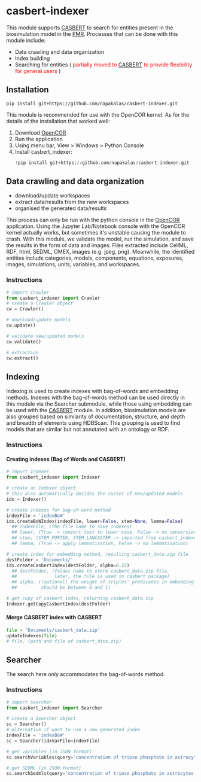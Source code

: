 # casbert-indexer

This module supports [CASBERT](https://github.com/napakalas/casbert.git) to search for entities present in the biosimulation model in the [PMR](https://models.physiomeproject.org/welcome). Processes that can be done with this module include:
- Data crawling and data organization
- Index building
- Searching for entities (<span style="color:red"> partially moved to [CASBERT](https://github.com/napakalas/casbert.git)  to provide flexibility for general users </span>)


## Installation
```
pip install git+https://github.com/napakalas/casbert-indexer.git
```
This module is recommended for use with the OpenCOR kernel. As for the details of the installation that worked well:
1. Download [OpenCOR](https://opencor.ws/)
2. Run the application
3. Using menu bar, View > Windows > Python Console
4. Install casbert_indexer:
    ```python 
    !pip install git+https://github.com/napakalas/casbert-indexer.git  
    ```
    
## Data crawling and data organization
  * download/update workspaces  
  * extract data/results from the new workspaces
  * organised the generated data/results
  
This process can only be run with the python console in the [OpenCOR](https://opencor.ws/) application. Using the Jupyter Lab/Notebook console with the OpenCOR kernel actually works, but sometimes it's unstable causing the module to crash. With this module, we validate the model, run the simulation, and save the results in the form of data and images. Files extracted include CellML, RDF, html, SEDML, OMEX, images (e.g. jpeg, png). Meanwhile, the identified entities include categories, models, components, equations, exposures, images, simulations, units, variables, and workspaces.
### Instructions
```python
# import Crawler
from casbert_indexer import Crawler
# create a Crawler object
cw = Crawler()

# download/update models
cw.update()

# validate new/updated models
cw.validate()

# extraction
cw.extract()
```

## Indexing
Indexing is used to create indexes with bag-of-words and embedding methods. Indexes with the bag-of-words method can be used directly in this module via the Searcher submodule, while those using embedding can be used with the [CASBERT](https://github.com/napakalas/casbert.git) module. In addition, biosimulation models are also grouped based on similarity of documentation, structure, and depth and breadth of elements using HDBScan. This grouping is used to find models that are similar but not annotated with an ontology or RDF.

### Instructions
#### Creating indexes (Bag of Words and CASBERT)
```python
# import Indexer
from casbert_indexer import Indexer

# create an Indexer object
# this also automatically decides the custer of new/updated models
idx = Indexer()

# create indexes for bag-of-word method
indexFile = 'indexBoW' 
idx.createBoWIndex(indexFile, lower=False, stem=None, lemma=False)
  ## indexFile, (the file name to save indexes)
  ## lower, (True -> convert text to lower case, False -> no conversion)
  ## stem, (STEM_PORTER, STEM_LANCASTER -> imported from casbert_indexer.general) 
  ## lemma, (True -> apply lemmatisation, False -> no lemmatisation)

# create index for embedding method, resulting casbert_data.zip file
destFolder = 'Documents/'
idx.createCasbertIndex(destFolder, alpha=0.22)
  ## destFolder, (folder name to store casbert_data.zip file,
  ##              later, the file is used in casbert package)
  ## alpha, ((optional) the weight of triples' predicates in embeddings,
  ##         should be between 0 and 1)

# get copy of casbert index, returning casbert_data.zip
Indexer.getCopyCasbertIndex(destFolder)
```

#### Merge CASBERT index with CASBERT
```python
file = 'Documents/casbert_data.zip'
updateIndexes(file)
# file, (path and file of casbert_data.zip)
```

## Searcher
The search here only accommodates the bag-of-words method.

### Instructions

```python
# import Searcher
from casbert_indexer import Searcher

# create a Searcher object
sc = Searcher()
# alternative if want to use a new generated index
indexFile = 'indexBoW'
sc = Searcher(idxVarFile=indexFile)

# get variables (in JSON format)
sc.searchVariables(query='concentration of triose phosphate in astrocytes', top=10, page=1)

# get SEDML (in JSON format)
sc.searchSedmls(query='concentration of triose phosphate in astrocytes', top=10, page=1)
```
